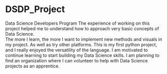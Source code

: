 # DSDP_Project
Data Science Developers Program
The experience of working on this project helped me to understand how to approach very basic concepts of Data Science.  
The more I learn, the more I want to implement new methods and visuals in my project. As well as try other platforms.
This is my first python project, and I really enjoyed the versatility of the language.
I am motivated to continue learning to start building my Data Science skills.  I am planning to find an organization where I can volunteer to help with Data Science projects as an apprentice.
